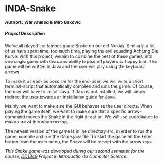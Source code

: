 # INDA-Snake
#### Authors: War Ahmed & Miro Bakovic

##### Project Description
We've all played the famous game Snake on our old Nokias. Similarly, a lot
of us have spent time, too much time, playing the evil sounding Achtung Die Kurve. With this project, we aim to combine the best of these games, into one single
game with the same ability to piss off players as flappy bird. The game will be
written in Java and the user will play using the keyboard arrows.

To make it as easy as possible for the end-user, we will write a short terminal-script that automatically compiles and runs the game. Of course, the user will
have to install Java. If Java is not installed, we will simply redirect the user towards an installation guide for Java.

Mainly, we want to make sure the GUI behaves as the user directs. When playing
the game itself, we want to make sure that a specific arrow-command moves the
Snake in the right direction. We will use coordinates to make sure of this when
testing.   

The newest version of the game is in the directory src, in order to run the game, compile and run the Game.java file. To start the game hit the Enter button from the main menu, the Snake will be moved with the arrow keys.

_This Snake game was developed during our second semester for the course, [DD1349](https://www.kth.se/student/kurser/kurs/DD1349?l=en) Project in Introduction to Computer Science._
